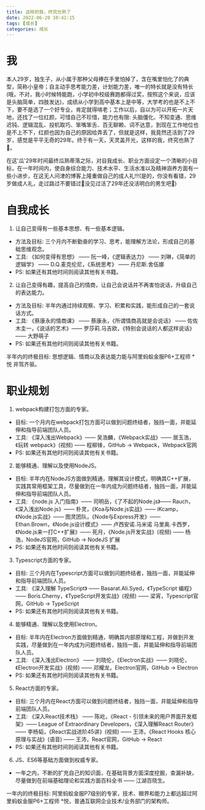 ```yaml
---
title: 这样的我，终究也熟了
date: 2022-06-20 10:41:15
tags: [成长]
categories: 成长
---
```


# 我

本人29岁，独生子，从小属于那种父母捧在手里怕掉了，含在嘴里怕化了的典型，简称小皇帝；自主动手思考能力差，计划能力差，唯一的特长就是没有特长(哦，不对，我小时候特能跑，小学初中校级赛跑都得过奖，按照这个来说，应该是头脑简单，四肢发达)，成绩从小学到高中基本上是中等，大学考的也是不上不下，要不是选了一个好专业，肯定就得啃老；工作以后，自以为可以开拓一片天地，还找了一位红颜，可惜自己不珍惜，能力也有限: 头脑僵化、不知变通、思维迟钝、逻辑混乱、投机取巧、笨嘴笨舌、百无聊赖、词不达意，到现在工作地位也是不上不下，红颜也因为自己的原因给弄丢了，但就是这样，我竟然还活到了29岁，感觉是平平无奇的29年。终于有一天，天灵盖开光，这样的我，终究也熟了🐶。

在这'瓜'29年时间最终瓜熟蒂落之际，对自我成长、职业方面设定一个清晰的小目标，在一年时间内，使自身综合能力、技术水平、生活水准以及精神涵养方面有一些小进步，在这无人问津的博客上隆重做自己的成人礼!!!(是的，你没有看错，29岁做成人礼，走过路过不要错过🐶没见过活了29年还没活明白的男生吧🐶)

# 自我成长

1. 让自己变得有一些基本思想、有一些基本逻辑。

  * 方法及目标: 三个月内不断勤奋的学习、思考，能理解方法论，形成自己的基础思维观念。
  * 工具: 《如何变得有思想》 —— 阮一峰，《逻辑表达力》 —— 刘琳，《简单的逻辑学》 —— D.Q.麦克伦尼，《系统思考》 —— 丹尼斯.舍伍娜
  * PS: 如果还有其他时间则阅读其他有关书籍。


2. 让自己变得有趣，提高自己的情商，让自己会说话并不再害怕说话，升级自己的表达能力。

  * 方法及目标: 半年内通过持续观察、学习、积累和实践，能形成自己的一套说话方式。
  * 工具: 《蔡康永的情商课》 —— 蔡康永，《所谓情商高就是会说话》 —— 佐佐木圭一，《说话的艺术》—— 罗莎莉.马吉欧，《特别会说话的人都这样说话》 —— 大野萌子
  * PS: 如果还有其他时间则阅读其他有关书籍。

半年内的终极目标: 思想逻辑、情商以及表达能力能与阿里蚂蚁金服P6+工程师 *悦 并驾齐驱。

# 职业规划

1. webpack构建打包方面的专家。

  * 目标: 一个月内在webpack打包方面可以做到问题终结者，独挡一面，并能延伸和指导前端团队人员。
  * 工具: 《深入浅出Webpack》—— 吴浩麟，《Webpack实战》—— 居玉浩，《玩转 webpack》(视频) —— 程柳锋，GitHub -> Webpack，Webpack官网
  * PS: 如果还有其他时间则阅读其他有关书籍。


2. 能够精通、理解以及使用NodeJS。

  * 目标: 半年内在NodeJS方面做到精通，理解其设计模式，明确其C++扩展，实践其常用框架工具，尽量做到在一年内成为问题终结者，独挡一面，并能延伸和指导前端团队人员。
  * 工具: 《node.js 入门指南》—— 司明岳，《了不起的Node.js》—— Rauch，《深入浅出Node.js》—— 朴灵，《Koa与Node.js实战》—— iKcamp，《Node.js实战》—— 图灵团队，《Node与Express开发》—— Ethan.Brown，《Node.js设计模式》—— 卢西安诺.马米诺 马里奥.卡西罗，《Node.js来一打C++扩展》—— 死月，《Node.js开发实战》(视频) —— 杨浩，NodeJS官网，GitHub -> NodeJS 扩展
  * PS: 如果还有其他时间则阅读其他有关书籍。


3. Typescript方面的专家。

  * 目标: 三个月内在Typescript方面可以做到问题终结者，独挡一面，并能延伸和指导前端团队人员。
  * 工具: 《深入理解 TypeScript》 —— Basarat.Ali.Syed，《TypeScript 编程》—— Boris.Cherny，《TypeScript开发实战》(视频) —— 梁宵，Typescript官网，GitHub -> TypeScript
  * PS: 如果还有其他时间则阅读其他有关书籍。


4. 能够精通、理解以及使用Electron。

  * 目标: 半年内在Electron方面做到精通，明确其内部原理和工程，并做到开发实践，尽量做到在一年内成为问题终结者，独挡一面，并能延伸和指导前端团队人员。
  * 工具: 《深入浅出Electron》 —— 刘晓伦，《Electron实战》—— 刘晓伦，《Electron开发实战》(视频) —— 邓耀龙，Electron官网，GitHub -> Electron
  * PS: 如果还有其他时间则阅读其他有关书籍。


5. React方面的专家。

  * 目标: 三个月内在React方面可以做到问题终结者，独挡一面，并能延伸和指导前端团队人员。
  * 工具: 《深入React技术栈》 —— 陈屹，《React - 引领未来的用户界面开发框架》—— League of Extraordinary Developers，《深入理解React Router》 —— 李杨韬，《React实战进阶45讲》(视频) —— 王沛，《React Hooks 核心原理与实战》(语音) —— 王沛，React官网，GitHub -> React
  * PS: 如果还有其他时间则阅读其他有关书籍。


6. JS、ES6等基础方面做到权威专家。

  * 一年之内，不断的扩充自己的知识面，在基础背景方面深度挖掘，查漏补缺，尽量做到在前端基础理论和实践方面百科全书 —— 江湖百晓生。


一年内的终极目标: 阿里蚂蚁金服P7级别的专家，技术、眼界和能力上都远超过阿里蚂蚁金服P6+工程师 *悦，普通互联网企业技术/业务部门的架构师。